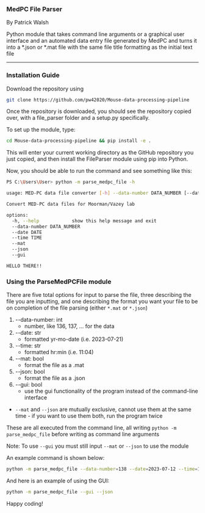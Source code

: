 ### MedPC File Parser
By Patrick Walsh

Python module that takes command line arguments or a graphical user interface and an automated data entry file generated by MedPC and turns it into a *.json or *.mat file with the same file title formatting as the initial text file

---
### Installation Guide
Download the repository using

```sh
git clone https://github.com/pw42020/Mouse-data-processing-pipeline
```
Once the repository is downloaded, you should see the repository copied over, with a file_parser folder and a setup.py specifically.

To set up the module, type:
```sh
cd Mouse-data-processing-pipeline && pip install -e .
```
This will enter your current working directory as the GitHub repository you just copied, and then install the FileParser module using pip into Python.

Now, you should be able to run the command and see something like this:
```sh
PS C:\Users\User> python -m parse_medpc_file -h

usage: MED-PC data file converter [-h] --data-number DATA_NUMBER [--date DATE] [--time TIME] [--mat | --json] --gui

Convert MED-PC data files for Moorman/Vazey lab

options:
  -h, --help            show this help message and exit
  --data-number DATA_NUMBER
  --date DATE
  --time TIME
  --mat
  --json
  --gui

HELLO THERE!!
```

### Using the ParseMedPCFile module

There are five total options for input to parse the file, three describing the file you are inputting, and one describing the format you want your file to be on completion of the file parsing (either `*.mat` or `*.json`)

1. --data-number: int
   - number, like 136, 137, ... for the data
2. --date: str
   - formatted yr-mo-date (i.e. 2023-07-21)
3. --time: str
   - formatted hr:min (i.e. 11:04)
4. --mat: bool
   - format the file as a .mat
5. --json: bool
   - format the file as a .json
6. --gui: bool
   - use the gui functionality of the program instead of the command-line interface

- `--mat` and `--json` are mutually exclusive, cannot use them at the
    same time
        - if you want to use them both, run the program twice

These are all executed from the command line, all writing `python -m parse_medpc_file` before writing as command line arguments

Note: To use `--gui` you must still input `--mat` or `--json` to use the module

An example command is shown below:

```sh
python -m parse_medpc_file --data-number=138 --date=2023-07-12 --time=11:05 --json
```

And here is an example of using the GUI:
```sh
python -m parse_medpc_file --gui --json
```

Happy coding!
